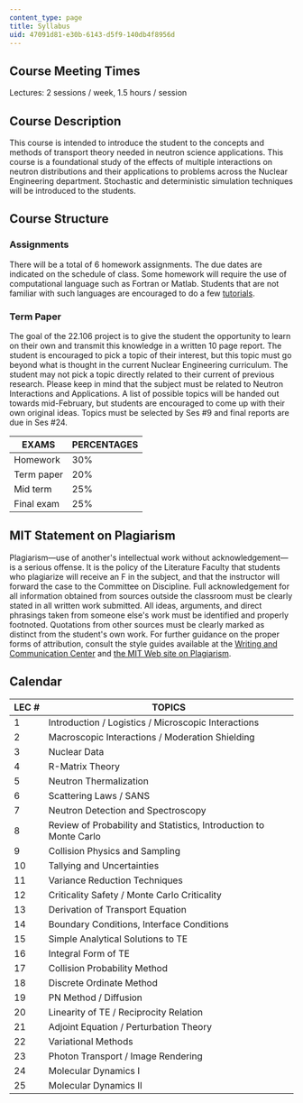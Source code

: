 ```yaml
---
content_type: page
title: Syllabus
uid: 47091d81-e30b-6143-d5f9-140db4f8956d
---
```


Course Meeting Times
--------------------

Lectures: 2 sessions / week, 1.5 hours / session

Course Description
------------------

This course is intended to introduce the student to the concepts and methods of transport theory needed in neutron science applications. This course is a foundational study of the effects of multiple interactions on neutron distributions and their applications to problems across the Nuclear Engineering department. Stochastic and deterministic simulation techniques will be introduced to the students.

Course Structure
----------------

### Assignments

There will be a total of 6 homework assignments. The due dates are indicated on the schedule of class. Some homework will require the use of computational language such as Fortran or Matlab. Students that are not familiar with such languages are encouraged to do a few [tutorials](http://www.mathworks.com/academia/student_center/tutorials.html).

### Term Paper

The goal of the 22.106 project is to give the student the opportunity to learn on their own and transmit this knowledge in a written 10 page report. The student is encouraged to pick a topic of their interest, but this topic must go beyond what is thought in the current Nuclear Engineering curriculum. The student may not pick a topic directly related to their current of previous research. Please keep in mind that the subject must be related to Neutron Interactions and Applications. A list of possible topics will be handed out towards mid-February, but students are encouraged to come up with their own original ideas. Topics must be selected by Ses #9 and final reports are due in Ses #24.

| EXAMS | PERCENTAGES |
| --- | --- |
| Homework | 30% |
| Term paper | 20% |
| Mid term | 25% |
| Final exam | 25% 

MIT Statement on Plagiarism
---------------------------

Plagiarism—use of another's intellectual work without acknowledgement—is a serious offense. It is the policy of the Literature Faculty that students who plagiarize will receive an F in the subject, and that the instructor will forward the case to the Committee on Discipline. Full acknowledgement for all information obtained from sources outside the classroom must be clearly stated in all written work submitted. All ideas, arguments, and direct phrasings taken from someone else's work must be identified and properly footnoted. Quotations from other sources must be clearly marked as distinct from the student's own work. For further guidance on the proper forms of attribution, consult the style guides available at the [Writing and Communication Center](http://cmsw.mit.edu/writing-and-communication-center/) and [the MIT Web site on Plagiarism](http://web.mit.edu/writing/Special/plagiarism.html).

Calendar
--------

| LEC # | TOPICS |
| --- | --- |
| 1 | Introduction / Logistics / Microscopic Interactions |
| 2 | Macroscopic Interactions / Moderation Shielding |
| 3 | Nuclear Data |
| 4 | R-Matrix Theory |
| 5 | Neutron Thermalization |
| 6 | Scattering Laws / SANS |
| 7 | Neutron Detection and Spectroscopy |
| 8 | Review of Probability and Statistics, Introduction to Monte Carlo |
| 9 | Collision Physics and Sampling |
| 10 | Tallying and Uncertainties |
| 11 | Variance Reduction Techniques |
| 12 | Criticality Safety / Monte Carlo Criticality |
| 13 | Derivation of Transport Equation |
| 14 | Boundary Conditions, Interface Conditions |
| 15 | Simple Analytical Solutions to TE |
| 16 | Integral Form of TE |
| 17 | Collision Probability Method |
| 18 | Discrete Ordinate Method |
| 19 | PN Method / Diffusion |
| 20 | Linearity of TE / Reciprocity Relation |
| 21 | Adjoint Equation / Perturbation Theory |
| 22 | Variational Methods |
| 23 | Photon Transport / Image Rendering |
| 24 | Molecular Dynamics I |
| 25 | Molecular Dynamics II